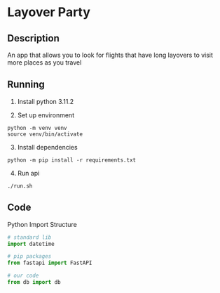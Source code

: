 # Layover Party

## Description

An app that allows you to look for flights that have long layovers to visit more places as you travel

## Running

1. Install python 3.11.2

2. Set up environment
```
python -m venv venv
source venv/bin/activate
```

3. Install dependencies
```
python -m pip install -r requirements.txt
```

4. Run api

```
./run.sh
```

## Code

Python Import Structure

```py
# standard lib
import datetime

# pip packages
from fastapi import FastAPI

# our code
from db import db
```
